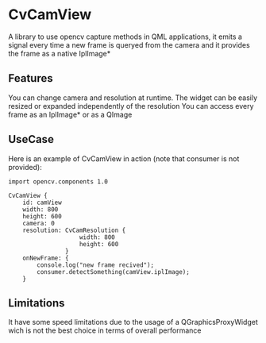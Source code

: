 CvCamView
============

A library to use opencv capture methods in QML applications, it emits a signal
every time a new frame is queryed from the camera and it provides the frame
as a native IplImage*

Features
--------
You can change camera and resolution at runtime. The widget can be easily resized
or expanded independently of the resolution
You can access every frame as an IplImage* or as a QImage

UseCase
------
Here is an example of CvCamView in action (note that consumer is not provided):

    import opencv.components 1.0

    CvCamView {
        id: camView
        width: 800
        height: 600
        camera: 0
        resolution: CvCamResolution {
                        width: 800
                        height: 600
                    }
        onNewFrame: {
            console.log("new frame recived");
            consumer.detectSomething(camView.iplImage);
        }

Limitations
------------
It have some speed limitations due to the usage of a QGraphicsProxyWidget wich is
not the best choice in terms of overall performance
